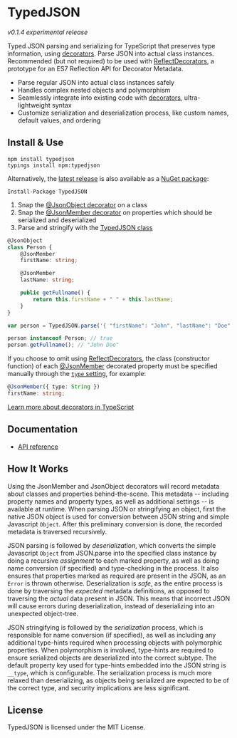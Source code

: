 # TypedJSON

*v0.1.4 experimental release*

Typed JSON parsing and serializing for TypeScript that preserves type information, using [decorators](https://github.com/Microsoft/TypeScript-Handbook/blob/master/pages/Decorators.md). Parse JSON into actual class instances. Recommended (but not required) to be used with [ReflectDecorators](https://github.com/rbuckton/ReflectDecorators), a prototype for an ES7 Reflection API for Decorator Metadata.

 - Parse regular JSON into actual class instances safely
 - Handles complex nested objects and polymorphism
 - Seamlessly integrate into existing code with [decorators](https://github.com/Microsoft/TypeScript-Handbook/blob/master/pages/Decorators.md), ultra-lightweight syntax
 - Customize serialization and deserialization process, like custom names, default values, and ordering

## Install & Use

```none
npm install typedjson
typings install npm:typedjson
```

Alternatively, the [latest release](https://github.com/JohnWhiteTB/TypedJSON/releases) is also available as a [NuGet package](https://www.nuget.org/packages/TypedJSON/):

```none
Install-Package TypedJSON
```

 1. Snap the [@JsonObject decorator](https://github.com/JohnWhiteTB/TypedJSON/wiki/API-reference#jsonobject) on a class
 2. Snap the [@JsonMember decorator](https://github.com/JohnWhiteTB/TypedJSON/wiki/API-reference#jsonmember) on properties which should be serialized and deserialized
 3. Parse and stringify with the [TypedJSON class](https://github.com/JohnWhiteTB/TypedJSON/wiki/API-reference#typedjson)

```typescript
@JsonObject
class Person {
    @JsonMember
    firstName: string;

    @JsonMember
    lastName: string;

    public getFullname() {
        return this.firstName + " " + this.lastName;
    }
}
```

```typescript
var person = TypedJSON.parse('{ "firstName": "John", "lastName": "Doe" }', Person);

person instanceof Person; // true
person.getFullname(); // "John Doe"
```

If you choose to omit using [ReflectDecorators](https://github.com/rbuckton/ReflectDecorators), the class (constructor function) of each [@JsonMember](https://github.com/JohnWhiteTB/TypedJSON/wiki/API-reference#jsonmember) decorated property must be specified manually through the [`type` setting](https://github.com/JohnWhiteTB/TypedJSON/wiki/API-reference#jsonmember), for example:

```typescript
@JsonMember({ type: String })
firstName: string;
```

[Learn more about decorators in TypeScript](https://github.com/Microsoft/TypeScript-Handbook/blob/master/pages/Decorators.md)

## Documentation

 - [API reference](https://github.com/JohnWhiteTB/TypedJSON/wiki/API-reference)

## How It Works

Using the JsonMember and JsonObject decorators will record metadata about classes and properties behind-the-scene. This metadata -- including property names and property types, as well as additional settings -- is available at runtime. When parsing JSON or stringifying an object, first the native JSON object is used for conversion between JSON string and simple Javascript `Object`. After this preliminary conversion is done, the recorded metadata is traversed recursively.

JSON parsing is followed by _deserialization_, which converts the simple Javascript `Object` from JSON.parse into the specified class instance by doing a recursive _assignment_ to each marked property, as well as doing name conversion (if specified) and type-checking in the process. It also ensures that properties marked as required are present in the JSON, as an `Error` is thrown otherwise. Deserialization is _safe_, as the entire process is done by traversing the _expected_ metadata definitions, as opposed to traversing the _actual_ data present in JSON. This means that incorrect JSON will cause errors during deserialization, instead of deserializing into an unexpected object-tree.

JSON stringifying is followed by the _serialization_ process, which is responsible for name conversion (if specified), as well as including any additional type-hints required when processing objects with polymorphic properties. When polymorphism is involved, type-hints are required to ensure serialized objects are deserialized into the correct subtype. The default property key used for type-hints embedded into the JSON string is `__type`, which is configurable. The serialization process is much more relaxed than deserializing, as objects being serialized are expected to be of the correct type, and security implications are less significant.

## License

TypedJSON is licensed under the MIT License.
